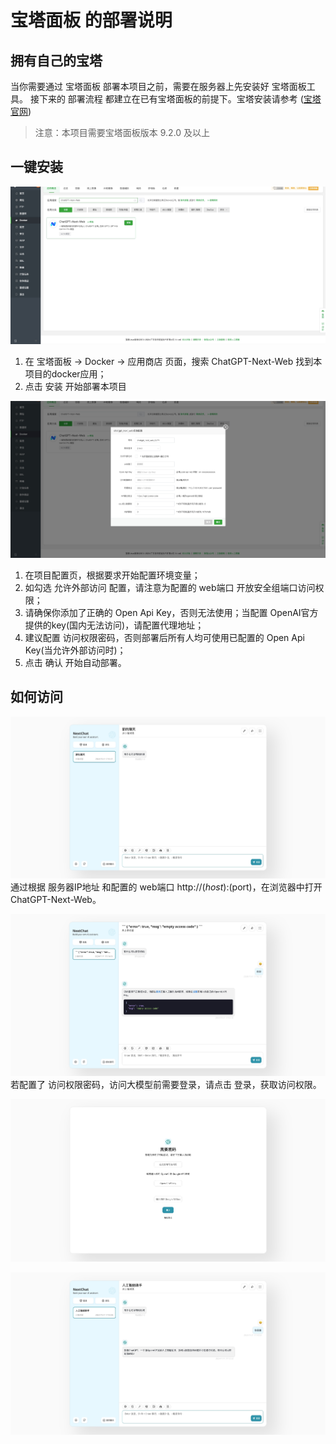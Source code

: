 # 宝塔面板 的部署说明

## 拥有自己的宝塔

当你需要通过 宝塔面板 部署本项目之前，需要在服务器上先安装好 宝塔面板工具。 接下来的 部署流程 都建立在已有宝塔面板的前提下。宝塔安装请参考 ([宝塔官网](https://www.bt.cn/new/download.html))

> 注意：本项目需要宝塔面板版本 9.2.0 及以上

## 一键安装

![bt-install-1](./images/bt/bt-install-1.jpeg)

1. 在 宝塔面板 -> Docker -> 应用商店 页面，搜索 ChatGPT-Next-Web 找到本项目的docker应用；
2. 点击 安装 开始部署本项目

![bt-install-2](./images/bt/bt-install-2.jpeg)

1. 在项目配置页，根据要求开始配置环境变量；
2. 如勾选 允许外部访问 配置，请注意为配置的 web端口 开放安全组端口访问权限；
3. 请确保你添加了正确的 Open Api Key，否则无法使用；当配置 OpenAI官方 提供的key(国内无法访问)，请配置代理地址；
4. 建议配置 访问权限密码，否则部署后所有人均可使用已配置的 Open Api Key(当允许外部访问时)；
5. 点击 确认 开始自动部署。

## 如何访问

![bt-install-3](./images/bt/bt-install-3.jpeg)
通过根据 服务器IP地址 和配置的 web端口 http://$(host):$(port)，在浏览器中打开 ChatGPT-Next-Web。

![bt-install-4](./images/bt/bt-install-4.jpeg)
若配置了 访问权限密码，访问大模型前需要登录，请点击 登录，获取访问权限。

![bt-install-5](./images/bt/bt-install-5.jpeg)

![bt-install-6](./images/bt/bt-install-6.jpeg)
